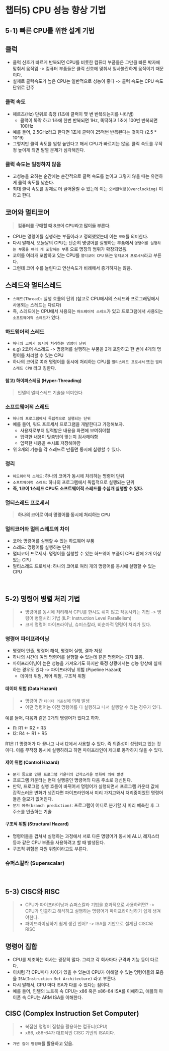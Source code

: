 # 챕터5) CPU 성능 향상 기법

## 5-1) 빠른 CPU를 위한 설계 기법

## 클럭

-   클럭 신호가 빠르게 반복되면 CPU를 비롯한 컴퓨터 부품들은 그만큼 빠른 박자에 맞춰서 움직임 -> 컴퓨터 부품들은 클럭 신호에 맞춰서 일사불란하게 움직이기 때문이다.
-   실제로 클럭속도가 높은 CPU는 일반적으로 성능이 좋다 -> 클럭 속도는 CPU 속도 단위로 간주

### 클럭 속도

-   헤르츠(Hz) 단위로 측정 (1초에 클럭이 몇 번 반복되는지를 나타냄)
    -   클럭이 똑딱 하고 1초에 한번 반복되면 1Hz, 똑딱하고 1초에 100번 반복되면 100Hz
-   예를 들어, 2.5GHz라고 한다면 1초에 클럭이 25억번 반복된다는 것이다 (2.5 \* 10^9)
-   그렇지만 클럭 속도를 엄청 높인다고 해서 CPU가 빠르지는 않음. 클럭 속도를 무작정 높이게 되면 발열 문제가 심각해진다.

### 클럭 속도는 일정하지 않음

-   고성능을 요하는 순간에는 순간적으로 클럭 속도를 높이고 그렇지 않을 때는 유연하게 클럭 속도를 낮춘다.
-   최대 클럭 속도를 강제로 더 끌어올릴 수 있는데 이는 `오버클럭킹(Overclocking)` 이라고 한다.

## 코어와 멀티코어

> **컴퓨터를 구매할 때 8코어 CPU라고 많이들 부른다.**

-   CPU는 명령어를 실행하는 부품이라고 정의했었는데 이는 `코어`를 의미한다.
-   다시 말해서, 오늘날의 CPU는 단순히 명령어를 실행하는 부품에서 `명령어를 실행하는 부품을 여러 개 포함하는 부품` 으로 명칭의 범위가 확장되었음.
-   코어를 여러개 포함하고 있는 CPU를 `멀티코어 CPU` 또는 `멀티코어 프로세서`라고 부른다.
-   그런데 코어 수를 늘린다고 연산속도가 비례해서 증가하지는 않음.

## 스레드와 멀티스레드

-   `스레드(Thread)`: 실행 흐름의 단위 (참고로 CPU에서의 스레드와 프로그래밍에서 사용되는 스레드는 다르다)
-   즉, 스레드에는 CPU에서 사용되는 `하드웨어적 스레드`가 있고 프로그램에서 사용되는 `소프트웨어적 스레드`가 있다.

### 하드웨어적 스레드

-   `하나의 코어가 동시에 처리하는 명령어 단위`
-   e.g) 2코어 4스레드 -> 명령어를 실행하는 부품을 2개 포함하고 한 번에 4개의 명령어를 처리할 수 있는 CPU
-   하나의 코어로 여러 명령어를 동시에 처리하는 CPU를 `멀티스레드 프로세서` 또는 `멀티스레드 CPU` 라고 칭한다.

#### 참고) 하이퍼스레딩 (Hyper-Threading)

> 인텔의 멀티스레드 기술을 의미한다.

### 소프트웨어적 스레드

-   `하나의 프로그램에서 독립적으로 실행되는 단위`
-   예를 들어, 워드 프로세서 프로그램을 개발한다고 가정해보자.
    -   사용자로부터 입력받은 내용을 화면에 보여줘야함
    -   입력한 내용이 맞춤법이 맞는지 검사해야함
    -   입력한 내용을 수시로 저장해야함
-   위 3개의 기능을 각 스레드로 만들면 동시에 실행할 수 있다.

### 정리

-   `하드웨어적 스레드`: 하나의 코어가 동시에 처리하는 명령어 단위
-   `소프트웨어적 스레드`: 하나의 프로그램에서 독립적으로 실행되는 단위
-   **즉, 1코어 1스레드 CPU도 소프트웨어적 스레드를 수십개 실행할 수 있다.**

### 멀티스레드 프로세서

> **하나의 코어로 여러 명령어를 동시에 처리하는 CPU**

### 멀티코어와 멀티스레드의 차이

-   코어: 명령어를 실행할 수 있는 하드웨어 부품
-   스레드: 명령어를 실행하는 단위
-   멀티코어 프로세서: 명령어를 실행할 수 있는 하드웨어 부품이 CPU 안에 2개 이상 있는 CPU
-   멀티스레드 프로세서: 하나의 코어로 여러 개의 명령어를 동시에 실행할 수 있는 CPU

<br/>

## 5-2) 명령어 병렬 처리 기법

> -   명령어를 동시에 처리해서 CPU를 한시도 쉬지 않고 작동시키는 기법 -> 명령어 병렬처리 기법 (ILP: Instruction Level Parallelism)
> -   크게 명령어 파이프라이닝, 슈퍼스칼라, 비순차적 명령어 처리가 있다.

### 명령어 파이프라이닝

-   명령어 인출, 명령어 해석, 명령어 실행, 결과 저장
-   하나의 시간에 여러 명령어를 실행할 수 있는데 같은 명령어는 되지 않음.
-   파이프라이닝이 높은 성능을 가져오기도 하지만 특정 상황에서는 성능 향상에 실패하는 경우도 있다 -> 파이프라이닝 위험 (Pipeline Hazard)
    -   데이터 위험, 제어 위험, 구조적 위험

#### 데이터 위험 (Data Hazard)

> -   명령어 간 `데이터 의존성`에 의해 발생
> -   어떤 명령어는 이전 명령어를 다 실행하고 나서 실행할 수 있는 경우가 있다.

예를 들어, 다음과 같은 2개의 명령어가 있다고 하자.

-   I1: R1 <- R2 + R3
-   I2: R4 <- R1 + R5

R1은 I1 명령어가 다 끝나고 나서 I2에서 사용할 수 있다. 즉 의존성이 성립되고 있는 것이다.
이를 무작정 동시에 실행하려고 하면 파이프라인이 제대로 동작하지 않을 수 있다.

#### 제어 위험 (Control Hazard)

-   `분기 등으로 인한 프로그램 카운터의 갑작스러운 변화에 의해 발생`
-   프로그램 카운터는 현재 실행중인 명령어의 다음 주소로 갱신된다.
-   만약, 프로그램 실행 흐름이 바뀌어서 명령어가 실행되면서 프로그램 카운터 값에 갑작스러운 변화가 생긴다면 파이프라인에서 미리 가지고와서 처리중이었던 명령어들은 쓸모가 없어진다.
-   `분기 예측(branch prediction)`: 프로그램이 어디로 분기할 지 미리 예측한 후 그 주소를 인출하는 기술

#### 구조적 위험 (Structural Hazard)

-   명령어들을 겹쳐서 실행하는 과정에서 서로 다른 명령어가 동시에 ALU, 레지스터 등과 같은 CPU 부품을 사용하려고 할 때 발생된다.
-   구조적 위험은 자원 위험이라고도 부른다.

### 슈퍼스칼라 (Superscalar)

<br/>

## 5-3) CISC와 RISC

> -   CPU가 파이프라이닝과 슈퍼스칼라 기법을 효과적으로 사용하려면? -> CPU가 인출하고 해석하고 실행하는 명령어가 파이프라이닝하기 쉽게 생겨야한다.
> -   파이프라이닝하기 쉽게 생긴 언어? -> ISA를 기반으로 설계된 CISC와 RISC

## 명령어 집합

-   CPU를 제조하는 회사는 굉장히 많다. 그리고 각 회사마다 규격과 기능 등이 다르다.
-   이처럼 각 CPU마다 차이가 있을 수 있는데 CPU가 이해할 수 있는 명령어들의 모음을 `ISA(Instruction Set Architecture)` 라고 부른다.
-   다시 말해서, CPU 마다 ISA가 다를 수 있다는 점이다.
-   예를 들어, 인텔의 노트북 속 CPU는 x86 혹은 x86-64 ISA를 이해하고, 애플의 아이폰 속 CPU는 ARM ISA를 이해한다.

## CISC (Complex Instruction Set Computer)

> -   복잡한 명령어 집합을 활용하는 컴퓨터(CPU)
> -   x86, x86-64가 대표적인 CISC 기반의 ISA이다.

-   `가변 길이 명령어`를 활용하고 있음.
